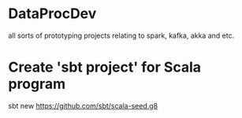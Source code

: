 # DataProcDev
all sorts of prototyping projects relating to spark, kafka, akka and etc.


# Create 'sbt project' for Scala program
sbt new https://github.com/sbt/scala-seed.g8

